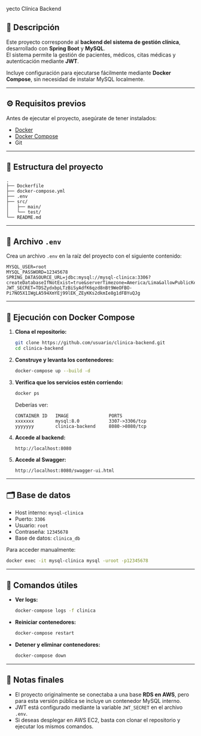 yecto Clínica Backend

## 📌 Descripción
Este proyecto corresponde al **backend del sistema de gestión clínica**, desarrollado con **Spring Boot** y **MySQL**.  
El sistema permite la gestión de pacientes, médicos, citas médicas y autenticación mediante **JWT**.

Incluye configuración para ejecutarse fácilmente mediante **Docker Compose**, sin necesidad de instalar MySQL localmente.

---

## ⚙️ Requisitos previos

Antes de ejecutar el proyecto, asegúrate de tener instalados:

- [Docker](https://www.docker.com/)
- [Docker Compose](https://docs.docker.com/compose/)
- Git

---

## 📁 Estructura del proyecto

```
.
├── Dockerfile
├── docker-compose.yml
├── .env
├── src/
│   ├── main/
│   └── test/
└── README.md
```

---

## 🧩 Archivo `.env`

Crea un archivo `.env` en la raíz del proyecto con el siguiente contenido:

```env
MYSQL_USER=root
MYSQL_PASSWORD=12345678
SPRING_DATASOURCE_URL=jdbc:mysql://mysql-clinica:3306?createDatabaseIfNotExist=true&serverTimezone=America/Lima&allowPublicKeyRetrieval=true&useSSL=false
JWT_SECRET=TDSZydxbpLTzBiSyAdfK6qzd8nBt9WeOFBO-Pi7NO5X1IWgLA594XmYEj99lEK_ZEyKKs2dkmIe8g1dFBYuQJg
```

---

## 🐳 Ejecución con Docker Compose

1. **Clona el repositorio:**
   ```bash
   git clone https://github.com/usuario/clinica-backend.git
   cd clinica-backend
   ```

2. **Construye y levanta los contenedores:**
   ```bash
   docker-compose up --build -d
   ```

3. **Verifica que los servicios estén corriendo:**
   ```bash
   docker ps
   ```

   Deberías ver:
   ```
   CONTAINER ID   IMAGE               PORTS
   xxxxxxx        mysql:8.0           3307->3306/tcp
   yyyyyyy        clinica-backend     8080->8080/tcp
   ```

4. **Accede al backend:**
   ```
   http://localhost:8080
   ```
5. **Accede al Swagger:**
   ```
   http://localhost:8080/swagger-ui.html
   ```

---

## 🗂️ Base de datos

- Host interno: `mysql-clinica`
- Puerto: `3306`
- Usuario: `root`
- Contraseña: `12345678`
- Base de datos: `clinica_db`

Para acceder manualmente:
```bash
docker exec -it mysql-clinica mysql -uroot -p12345678
```

---

## 🧹 Comandos útiles

- **Ver logs:**
  ```bash
  docker-compose logs -f clinica
  ```
- **Reiniciar contenedores:**
  ```bash
  docker-compose restart
  ```
- **Detener y eliminar contenedores:**
  ```bash
  docker-compose down
  ```

---

## 📖 Notas finales
- El proyecto originalmente se conectaba a una base **RDS en AWS**, pero para esta versión pública se incluye un contenedor MySQL interno.
- JWT está configurado mediante la variable `JWT_SECRET` en el archivo `.env`.
- Si deseas desplegar en AWS EC2, basta con clonar el repositorio y ejecutar los mismos comandos.
